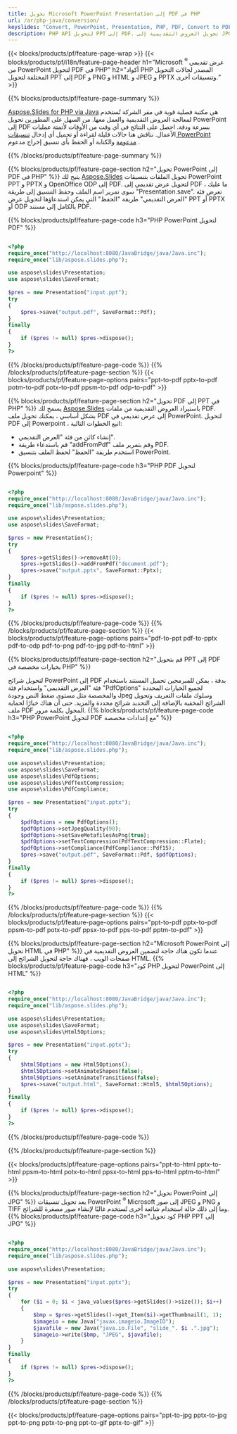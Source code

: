 ```yaml
---
title: تحويل Microsoft PowerPoint Presentation إلى PDF في PHP
url: /ar/php-java/conversion/
keyslides: "Convert, PowerPoint, Presentation, PHP, PDF, Convert to PDF, PPT to PDF"
description: PHP API لتحويل PPT إلى PDF. تحويل العروض التقديمية إلى JPG و PNG وتنسيقات أخرى في PHP.
---
```


{{< blocks/products/pf/feature-page-wrap >}}
{{< blocks/products/pf/i18n/feature-page-header h1="Microsoft <sup> ® </sup> عرض تقديمي من PowerPoint لتحويل PDF في PHP" h2="أكواد PHP المصدر لحالات التحويل المختلفة لتحويل PPT إلى PDF و PNG و HTML و JPEG و PPTX وتنسيقات أخرى." >}}

{{% blocks/products/pf/feature-page-summary %}}

[Aspose.Slides for PHP via Java](https://products.aspose.com/slides/ar/php-java/) هي مكتبة فصلية قوية في مقر الشركة تُستخدم لمعالجة العروض التقديمية والعمل معها. من السهل على المطورين تحويل PowerPoint إلى PDF بسرعة ودقة. احصل على النتائج في أي وقت من الأوقات لأتمتة عمليات الأعمال. نناقش هنا حالات قليلة لقراءة أو تحميل أي إدخال [تنسيقات PowerPoint مدعومة](https://docs.aspose.com/slides/php-java/supported-file-formats/) والكتابة أو الحفظ بأي تنسيق إخراج مدعوم . 

{{% /blocks/products/pf/feature-page-summary  %}}

{{% blocks/products/pf/feature-page-section  h2="تحويل PowerPoint إلى PDF في PHP" %}}
يتيح لك [Aspose.Slides](https://products.aspose.com/slides/ar/php-java/) تحويل الملفات بتنسيقات PowerPoint PPT و PPTX و OpenOffice ODP إلى PDF. لتحويل عرض تقديمي إلى PDF ، ما عليك سوى تمرير اسم الملف وحفظ التنسيق إلى طريقة "Presentation.save". تعرض فئة "العرض التقديمي" طريقة "الحفظ" التي يمكن استدعاؤها لتحويل عرض PPT أو PPTX أو ODP بالكامل إلى مستند PDF.

{{% blocks/products/pf/feature-page-code h3="PHP PowerPoint لتحويل PDF" %}}

```php

<?php
require_once("http://localhost:8080/JavaBridge/java/Java.inc");
require_once("lib/aspose.slides.php");
 
use aspose\slides\Presentation;
use aspose\slides\SaveFormat;
 
$pres = new Presentation("input.ppt");
try
{
    $pres->save("output.pdf", SaveFormat::Pdf); 
}
finally
{
    if ($pres != null) $pres->dispose();
}
?>
```
{{% /blocks/products/pf/feature-page-code  %}}
{{% /blocks/products/pf/feature-page-section %}}
{{< blocks/products/pf/feature-page-options pairs="ppt-to-pdf pptx-to-pdf potm-to-pdf potx-to-pdf ppsm-to-pdf odp-to-pdf" >}}

{{% blocks/products/pf/feature-page-section  h2="تحويل PDF إلى PPT في PHP" %}}
يسمح لك [Aspose.Slides](https://products.aspose.com/slides/ar/php-java/) باستيراد العروض التقديمية من ملفات PDF. بشكل أساسي ، يمكنك تحويل ملف PDF إلى عرض تقديمي في PowerPoint. لتحويل PDF إلى Powerpoint ، اتبع الخطوات التالية:
- إنشاء كائن من فئة "العرض التقديمي".
- قم باستدعاء طريقة "addFromPdf" وقم بتمرير ملف PDF.
- استخدم طريقة "الحفظ" لحفظ الملف بتنسيق PowerPoint.

{{% blocks/products/pf/feature-page-code h3="PHP PDF لتحويل Powerpoint" %}}

```php

<?php
require_once("http://localhost:8080/JavaBridge/java/Java.inc");
require_once("lib/aspose.slides.php");
 
use aspose\slides\Presentation;
use aspose\slides\SaveFormat;
 
$pres = new Presentation();
try
{
    $pres->getSlides()->removeAt(0);
    $pres->getSlides()->addFromPdf("document.pdf");
    $pres->save("output.pptx", SaveFormat::Pptx); 
}
finally
{
    if ($pres != null) $pres->dispose();
}
?>
```
{{% /blocks/products/pf/feature-page-code  %}}
{{% /blocks/products/pf/feature-page-section %}}
{{< blocks/products/pf/feature-page-options pairs="pdf-to-ppt pdf-to-pptx pdf-to-odp pdf-to-png pdf-to-jpg pdf-to-html" >}}


{{% blocks/products/pf/feature-page-section  h2="قم بتحويل PPT إلى PDF بخيارات مخصصة في PHP" %}}

لتحويل شرائح PowerPoint إلى PDF بدقة ، يمكن للمبرمجين تحميل المستند باستخدام فئة "العرض التقديمي" واستخدام فئة "PdfOptions" لجميع الخيارات المحددة والمخصصة مثل مستوى ضغط النص وجودة Jpeg وسلوك ملفات التعريف وتحويل الشرائح المخفية بالإضافة إلى التحديد شرائح محددة والمزيد. حتى أن هناك خيارًا لحماية ملف PDF المحول بكلمة مرور.
{{% blocks/products/pf/feature-page-code h3="PHP PowerPoint لتحويل PDF مع إعدادات مخصصة" %}}

```php

<?php
require_once("http://localhost:8080/JavaBridge/java/Java.inc");
require_once("lib/aspose.slides.php");
 
use aspose\slides\Presentation;
use aspose\slides\SaveFormat;
use aspose\slides\PdfOptions;
use aspose\slides\PdfTextCompression;
use aspose\slides\PdfCompliance;
 
$pres = new Presentation("input.pptx");
try
{
    $pdfOptions = new PdfOptions();
    $pdfOptions->setJpegQuality(90);
    $pdfOptions->setSaveMetafilesAsPng(true);
    $pdfOptions->setTextCompression(PdfTextCompression::Flate);
    $pdfOptions->setCompliance(PdfCompliance::Pdf15);
    $pres->save("output.pdf", SaveFormat::Pdf, $pdfOptions);
}
finally
{
    if ($pres != null) $pres->dispose();
}
?>
```
{{% /blocks/products/pf/feature-page-code  %}}
{{% /blocks/products/pf/feature-page-section %}}
{{< blocks/products/pf/feature-page-options pairs="ppt-to-pdf pptx-to-pdf ppsm-to-pdf potx-to-pdf ppsx-to-pdf pps-to-pdf pptm-to-pdf" >}}


{{% blocks/products/pf/feature-page-section  h2="Microsoft PowerPoint إلى تحويل HTML في PHP" %}}
عندما تكون هناك حاجة لتضمين العروض التقديمية في صفحات الويب ، فهناك حاجة لتحويل الشرائح إلى HTML. 
{{% blocks/products/pf/feature-page-code h3="كود PHP لتحويل PowerPoint إلى HTML" %}}

```php

<?php
require_once("http://localhost:8080/JavaBridge/java/Java.inc");
require_once("lib/aspose.slides.php");
 
use aspose\slides\Presentation;
use aspose\slides\SaveFormat;
use aspose\slides\Html5Options;
 
$pres = new Presentation("input.pptx");
try
{
    $html5Options = new Html5Options();
    $html5Options->setAnimateShapes(false);
    $html5Options->setAnimateTransitions(false);
    $pres->save("output.html", SaveFormat::Html5, $html5Options);
}
finally
{
    if ($pres != null) $pres->dispose();
}
?>
```
{{% /blocks/products/pf/feature-page-code %}}

{{% /blocks/products/pf/feature-page-section %}}

{{< blocks/products/pf/feature-page-options pairs="ppt-to-html pptx-to-html ppsm-to-html potx-to-html ppsx-to-html pps-to-html pptm-to-html" >}}

{{% blocks/products/pf/feature-page-section  h2="تحويل PowerPoint إلى JPG" %}}
يعد تحويل تنسيقات PowerPoint <sup> ® </sup> Microsoft إلى صور JPEG و PNG و TIFF وما إلى ذلك حالة استخدام شائعة أخرى تُستخدم غالبًا لإنشاء صور مصغرة للشرائح. 
{{% blocks/products/pf/feature-page-code h3="كود تحويل PHP PPT إلى JPG" %}}
```php

<?php
require_once("http://localhost:8080/JavaBridge/java/Java.inc");
require_once("lib/aspose.slides.php");
 
use aspose\slides\Presentation;
 
$pres = new Presentation("input.pptx");
try
{
    for ($i = 0; $i < java_values($pres->getSlides()->size()); $i++)
    {
        $bmp = $pres->getSlides()->get_Item($i)->getThumbnail(1, 1);
        $imageio = new Java("javax.imageio.ImageIO");
        $javafile = new Java("java.io.File", "slide_". $i .".jpg");
        $imageio->write($bmp, "JPEG", $javafile);
    }
}
finally
{
    if ($pres != null) $pres->dispose();
}
?>  
```
{{% /blocks/products/pf/feature-page-code %}}
{{% /blocks/products/pf/feature-page-section %}}

{{< blocks/products/pf/feature-page-options pairs="ppt-to-jpg pptx-to-jpg ppt-to-png pptx-to-png ppt-to-gif pptx-to-gif" >}}